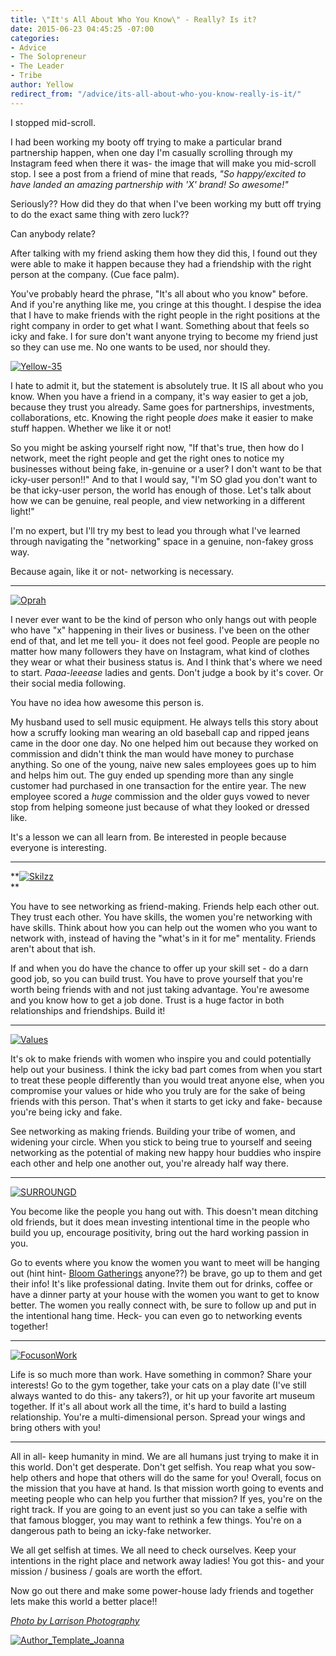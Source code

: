 ```yaml
---
title: \"It's All About Who You Know\" - Really? Is it?
date: 2015-06-23 04:45:25 -07:00
categories:
- Advice
- The Solopreneur
- The Leader
- Tribe
author: Yellow
redirect_from: "/advice/its-all-about-who-you-know-really-is-it/"
---
```


I stopped mid-scroll.

I had been working my booty off trying to make a particular brand partnership happen, when one day
I'm casually scrolling through my Instagram feed when there it was- the image that will make you
mid-scroll stop. I see a post from a friend of mine that reads, _"So happy/excited to have landed an
amazing partnership with 'X' brand! So awesome!"_

Seriously?? How did they do that when I've been working my butt off trying to do the exact same
thing with zero luck??

Can anybody relate?

After talking with my friend asking them how they did this, I found out they were able to make it
happen because they had a friendship with the right person at the company. (Cue face palm).

You've probably heard the phrase, "It's all about who you know" before. And if you're anything like
me, you cringe at this thought. I despise the idea that I have to make friends with the right people
in the right positions at the right company in order to get what I want. Something about that feels
so icky and fake. I for sure don't want anyone trying to become my friend just so they can use me.
No one wants to be used, nor should they.

[![Yellow-35](https://yellow-blog-images.imgix.net/2015/04/Yellow-351.jpg)](https://yellow-blog-images.imgix.net/2015/04/Yellow-351.jpg)

I hate to admit it, but the statement is absolutely true. It IS all about who you know. When you
have a friend in a company, it's way easier to get a job, because they trust you already. Same goes
for partnerships, investments, collaborations, etc. Knowing the right people _does_ make it easier
to make stuff happen. Whether we like it or not!

So you might be asking yourself right now, "If that's true, then how do I network, meet the right
people and get the right ones to notice my businesses without being fake, in-genuine or a user? I
don't want to be that icky-user person!!" And to that I would say, "I'm SO glad you don't want to be
that icky-user person, the world has enough of those. Let's talk about how we can be genuine, real
people, and view networking in a different light!"

I'm no expert, but I'll try my best to lead you through what I've learned through navigating the
"networking" space in a genuine, non-fakey gross way.

Because again, like it or not- networking is necessary.

---

[![Oprah](https://yellow-blog-images.imgix.net/2015/06/Oprah.jpg)](https://yellow-blog-images.imgix.net/2015/06/Oprah.jpg)

I never ever want to be the kind of person who only hangs out with people who have "x" happening in
their lives or business. I've been on the other end of that, and let me tell you- it does not feel
good. People are people no matter how many followers they have on Instagram, what kind of clothes
they wear or what their business status is. And I think that's where we need to start.
_Paaa-leeease_ ladies and gents. Don't judge a book by it's cover. Or their social media following.

You have no idea how awesome this person is.

My husband used to sell music equipment. He always tells this story about how a scruffy looking man
wearing an old baseball cap and ripped jeans came in the door one day. No one helped him out because
they worked on commission and didn't think the man would have money to purchase anything. So one of
the young, naive new sales employees goes up to him and helps him out. The guy ended up spending
more than any single customer had purchased in one transaction for the entire year. The new employee
scored a _huge_ commission and the older guys vowed to never stop from helping someone just because
of what they looked or dressed like.

It's a lesson we can all learn from. Be interested in people because everyone is interesting.

---

**[![Skilzz](https://yellow-blog-images.imgix.net/2015/06/Skilzz.jpg)](https://yellow-blog-images.imgix.net/2015/06/Skilzz.jpg)\
**

You have to see networking as friend-making. Friends help each other out. They trust each other. You
have skills, the women you're networking with have skills. Think about how you can help out the
women who you want to network with, instead of having the "what's in it for me" mentality. Friends
aren't about that ish.

If and when you do have the chance to offer up your skill set - do a darn good job, so you can build
trust. You have to prove yourself that you're worth being friends with and not just taking
advantage. You're awesome and you know how to get a job done. Trust is a huge factor in both
relationships and friendships. Build it!

---

[![Values](https://yellow-blog-images.imgix.net/2015/06/Values.jpg)](https://yellow-blog-images.imgix.net/2015/06/Values.jpg)

It's ok to make friends with women who inspire you and could potentially help out your business. I
think the icky bad part comes from when you start to treat these people differently than you would
treat anyone else, when you compromise your values or hide who you truly are for the sake of being
friends with this person. That's when it starts to get icky and fake- because you're being icky and
fake.

See networking as making friends. Building your tribe of women, and widening your circle. When you
stick to being true to yourself and seeing networking as the potential of making new happy hour
buddies who inspire each other and help one another out, you're already half way there.

---

[![SURROUNGD](https://yellow-blog-images.imgix.net/2015/06/SURROUNGD.jpg)](https://yellow-blog-images.imgix.net/2015/06/SURROUNGD.jpg)

You become like the people you hang out with. This doesn't mean ditching old friends, but it does
mean investing intentional time in the people who build you up, encourage positivity, bring out the
hard working passion in you.

Go to events where you know the women you want to meet will be hanging out (hint hint-
[Bloom Gatherings](http://yellowconference.com/bloom-gatherings/) anyone??) be brave, go up to them
and get their info! It's like professional dating. Invite them out for drinks, coffee or have a
dinner party at your house with the women you want to get to know better. The women you really
connect with, be sure to follow up and put in the intentional hang time. Heck- you can even go to
networking events together!

---

[![FocusonWork](https://yellow-blog-images.imgix.net/2015/06/FocusonWork.jpg)](https://yellow-blog-images.imgix.net/2015/06/FocusonWork.jpg)

Life is so much more than work. Have something in common? Share your interests! Go to the gym
together, take your cats on a play date (I've still always wanted to do this- any takers?), or hit
up your favorite art museum together. If it's all about work all the time, it's hard to build a
lasting relationship. You're a multi-dimensional person. Spread your wings and bring others with
you!

---

All in all- keep humanity in mind. We are all humans just trying to make it in this world. Don't get
desperate. Don't get selfish. You reap what you sow- help others and hope that others will do the
same for you! Overall, focus on the mission that you have at hand. Is that mission worth going to
events and meeting people who can help you further that mission? If yes, you're on the right track.
If you are going to an event just so you can take a selfie with that famous blogger, you may want to
rethink a few things. You're on a dangerous path to being an icky-fake networker.

We all get selfish at times. We all need to check ourselves. Keep your intentions in the right place
and network away ladies! You got this- and your mission / business / goals are worth the effort.

Now go out there and make some power-house lady friends and together lets make this world a better
place!!

[_Photo by Larrison Photography_](http://larrisonphotography.com/)

[![Author_Template_Joanna](https://yellow-blog-images.imgix.net/2015/01/Author_Template_Joanna.jpg)](http://instagram.com/joannawaterfall)
